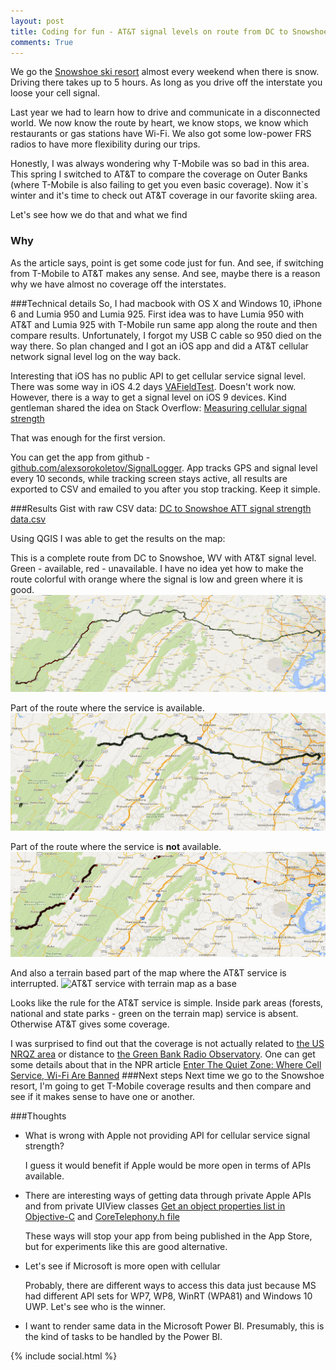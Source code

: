```yaml
---
layout: post
title: Coding for fun - AT&T signal levels on route from DC to Snowshoe, WV
comments: True
---
```

We go the [Snowshoe ski resort](http://snowshoemtn.com) almost every weekend when there is snow.
Driving there takes up to 5 hours.
As long as you drive off the interstate you loose your cell signal.

Last year we had to learn how to drive and communicate in a disconnected world. We now know the route by heart, we know stops, we know which restaurants or gas stations have Wi-Fi. We also got some low-power FRS radios to have more flexibility during our trips.

Honestly, I was always wondering why T-Mobile was so bad in this area. This spring I switched to AT&T to compare the coverage on Outer Banks (where T-Mobile is also failing to get you even basic coverage).
Now it`s winter and it's time to check out AT&T coverage in our favorite skiing area.

Let's see how we do that and what we find
<!--more-->

### Why ###
As the article says, point is get some code just for fun. And see, if switching from T-Mobile to AT&T makes any sense.
And see, maybe there is a reason why we have almost no coverage off the interstates. 

###Technical details
So, I had macbook with OS X and Windows 10, iPhone 6 and Lumia 950 and Lumia 925. First idea was to have Lumia 950 with AT&T and Lumia 925 with T-Mobile run same app along the route and then compare results. Unfortunately, I forgot my USB C cable so 950 died on the way there. 
So plan changed and I got an iOS app and did a AT&T cellular network signal level log on the way back. 

Interesting that iOS has no public API to get cellular service signal level. There was some way in iOS 4.2 days [VAFieldTest](https://github.com/valexa/VAFieldTest). Doesn't work now.
However, there is a way to get a signal level on iOS 9 devices. Kind gentleman shared the idea on Stack Overflow: [Measuring cellular signal strength](http://stackoverflow.com/a/34389611/883738)

That was enough for the first version. 

You can get the app from github - [github.com/alexsorokoletov/SignalLogger](https://github.com/alexsorokoletov/SignalLogger). App tracks GPS and signal level every 10 seconds, while tracking screen stays active, all results are exported to CSV and emailed to you after you stop tracking. Keep it simple.

###Results
Gist with raw CSV data: [DC to Snowshoe ATT signal strength data.csv](https://gist.github.com/alexsorokoletov/0ce68926804dee671563)

Using QGIS I was able to get the results on the map:

This is a complete route from DC to Snowshoe, WV with AT&T signal level. Green - available, red - unavailable.
I have no idea yet how to make the route colorful with orange where the signal is low and green where it is good.
![Complete route from DC to Snowshoe, WV with AT&T signal level](/assets/dc-snowshoe-att-signal-level-complete.png)

Part of the route where the service is available.
![Route from DC to Snowshoe, WV where AT&T is available](/assets/dc-snowshoe-att-signal-level-available.png)

Part of the route where the service is **not** available.
![Route from DC to Snowshoe, WV without AT&T service](/assets/dc-snowshoe-att-signal-level-unavailable.png)

And also a terrain based part of the map where the AT&T service is interrupted.
![AT&T service with terrain map as a base](/assets/dc-snowshoe-att-signal-level-terrain.png)

Looks like the rule for the AT&T service is simple. Inside park areas (forests, national and state parks - green on the terrain map) service is absent. Otherwise AT&T gives some coverage.

I was surprised to find out that the coverage is not actually related to [the US NRQZ area](https://en.wikipedia.org/wiki/United_States_National_Radio_Quiet_Zone) or distance to [the Green Bank Radio Observatory](https://en.wikipedia.org/wiki/Green_Bank_Telescope). 
One can get some details about that in the NPR article [Enter The Quiet Zone: Where Cell Service, Wi-Fi Are Banned](http://www.npr.org/sections/alltechconsidered/2013/10/08/218976699/enter-the-quiet-zone-where-cell-service-wi-fi-are-banned)
###Next steps
Next time we go to the Snowshoe resort, I'm going to get T-Mobile coverage results and then compare and see if it makes sense to have one or another.

###Thoughts
- What is wrong with Apple not providing API for cellular service signal strength?
    
  I guess it would benefit if Apple would be more open in terms of APIs available.
- There are interesting ways of getting data through private Apple APIs and from private UIView classes [Get an object properties list in Objective-C](stackoverflow.com/questions/754824/get-an-object-properties-list-in-objective-c) and [CoreTelephony.h file](https://github.com/valexa/VAFieldTest/blob/master/CoreTelephony.txt)

  These ways will stop your app from being published in the App Store, but for experiments like this are good alternative. 
- Let's see if Microsoft is more open with cellular 
  
  Probably, there are different ways to access this data just because MS had different API sets for WP7, WP8, WinRT (WPA81) and Windows 10 UWP. Let's see who is the winner.
  
- I want to render same data in the Microsoft Power BI. Presumably, this is the kind of tasks to be handled by the Power BI.
  
 {% include social.html %}